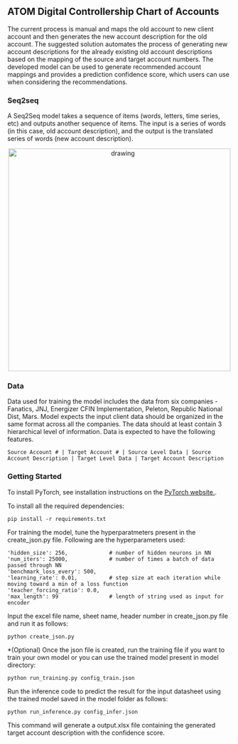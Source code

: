 ## ATOM Digital Controllership Chart of Accounts
The current process is manual and maps the old account to new client account and then generates the new account description for the old account.
The suggested solution automates the process of generating new account descriptions for the already existing old account descriptions based on the mapping of the source and target account numbers. The developed model can be used to generate recommended account mappings and provides a prediction confidence score, which users can use when considering the recommendations.

### Seq2seq
A Seq2Seq model takes a sequence of items (words, letters, time series, etc) and outputs another sequence of items. The input is a series of words (in this case, old account description), and the output is the translated series of words (new account description).

<p align="center">
<img src="seq2seq.png" alt="drawing" width="500"/></p>

### Data
Data used for training the model includes the data from six companies - Fanatics, JNJ, Energizer CFIN Implementation, Peleton, Republic National Dist, Mars.
Model expects the input client data should be organized in the same format across all the companies. The data should at least contain 3 hierarchical level of information. Data is expected to have the following features.
```
Source Account # | Target Account #	| Source Level Data | Source Account Description | Target Level Data | Target Account Description
```

### Getting Started
To install PyTorch, see installation instructions on the [PyTorch website.](https://pytorch.org/get-started/locally/).

To install all the required dependencies:
```
pip install -r requirements.txt
```
For training the model, tune the hyperparatmeters present in the create_json.py file. Following are the hyperparameters used:
```
'hidden_size': 256,             # number of hidden neurons in NN
'num_iters': 25000,             # number of times a batch of data passed through NN
'benchmark_loss_every': 500,    
'learning_rate': 0.01,          # step size at each iteration while moving toward a min of a loss function
'teacher_forcing_ratio': 0.0,
'max_length': 99                # length of string used as input for encoder
```
Input the excel file name, sheet name, header number in create_json.py file and run it as follows:
```
python create_json.py
```
*(Optional) Once the json file is created, run the training file if you want to train your own model or you can use the trained model present in model directory:
```
python run_training.py config_train.json
```
Run the inference code to predict the result for the input datasheet using the trained model saved in the model folder as follows:
```
python run_inference.py config_infer.json
```
This command will generate a output.xlsx file containing the generated target account description with the confidence score.